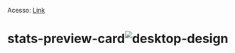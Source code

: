 Acesso: <a href="https://matheeusgomes.github.io/stats-preview-card/">Link</a>

# stats-preview-card![desktop-design](https://user-images.githubusercontent.com/10269675/169602102-34a89404-09c8-492f-8c4d-cc08234afafa.jpg)
